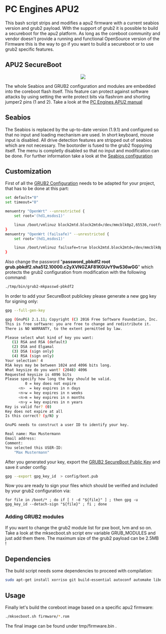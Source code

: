 # PC Engines APU2

This bash script strips and modifies a apu2 firmware with a current seabios version and grub2 payload.
With the support of grub2 it is possible to build a secureboot for the apu2 platform.
As long as the coreboot community and vendor doesn't provide a running and functional OpenSource version of
the Firmware this is the way to go if you want to build  a secureboot or to use grub2 specific features.

## APU2 SecureBoot

<p align="center">
  <img src="https://raw.githubusercontent.com/9elements/apu2-grub2-support/master/doc/overview.png" />
</p>

The whole Seabios and GRUB2 configuration and modules are embedded into the coreboot flash itself. This feature can protect against software attacks by using setting the write protect bits via flashrom and shorting jumper2 pins (1 and 2). Take a look at the [PC Engines APU2 manual](http://pcengines.ch/pdf/apu2.pdf)

## Seabios

The Seabios is replaced by the up-to-date version (1.9.1) and configured so that no input and loading mechanism are used. In short keyboard, mouse input is disabled. All drive detection features are stripped out of seabios which are not necessary. The bootorder is fused to the grub2 floppyimg itself. The menu is completly disabled so that no input and modification can be done. For further information take a look at the [Seabios configuration](https://github.com/9elements/apu2-grub2-support/blob/master/config/seabios.cfg)

## Customization

First of all the [GRUB2 Configuration](https://github.com/9elements/apu2-grub2-support/blob/master/config/grub.cfg) needs to be adapted for your project, that has to be done at this part:

```bash
set default="0"
set timeout="0"

menuentry "OpenWrt" --unrestricted {
	set root='(hd1,msdos1)'

	linux /boot/vmlinuz block2mtd.block2mtd=/dev/mmcblk0p2,65536,rootfs,5 root=/dev/mtdblock0 rootfstype=squashfs rootwait console=tty0 console=ttyS0,115200n8 noinitrd
}
menuentry "OpenWrt (failsafe)" --unrestricted {
	set root='(hd1,msdos1)'

	linux /boot/vmlinuz failsafe=true block2mtd.block2mtd=/dev/mmcblk0p2,65536,rootfs,5 root=/dev/mtdblock0 rootfstype=squashfs rootwait console=tty0 console=ttyS0,115200n8 noinitrd
}
```

Also change the password "__password_pbkdf2 root grub.pbkdf2.sha512.10000.c2yXVNGZAF81KGUvY9wS36wGG__" which protects the grub2 configuration from modification with the following command:

```bash
./tmp/bin/grub2-mkpasswd-pbkdf2
```

In order to add your SecureBoot publickey please generate a new gpg key for signing only:

```bash
gpg --full-gen-key

gpg (GnuPG) 2.1.11; Copyright (C) 2016 Free Software Foundation, Inc.
This is free software: you are free to change and redistribute it.
There is NO WARRANTY, to the extent permitted by law.

Please select what kind of key you want:
   (1) RSA and RSA (default)
   (2) DSA and Elgamal
   (3) DSA (sign only)
   (4) RSA (sign only)
Your selection? 4
RSA keys may be between 1024 and 4096 bits long.
What keysize do you want? (2048) 4096
Requested keysize is 4096 bits
Please specify how long the key should be valid.
         0 = key does not expire
      <n>  = key expires in n days
      <n>w = key expires in n weeks
      <n>m = key expires in n months
      <n>y = key expires in n years
Key is valid for? (0)
Key does not expire at all
Is this correct? (y/N) y

GnuPG needs to construct a user ID to identify your key.

Real name: Max Mustermann
Email address:
Comment:
You selected this USER-ID:
    "Max Mustermann"
```

After you generated your key, export the [GRUB2 SecureBoot Public Key](https://github.com/9elements/apu2-grub2-support/blob/master/config/boot.pub) and save it under config:

```bash
gpg --export gpg_key_id  > config/boot.pub
```

Now you are ready to sign your files which should be verified and included by your grub2 configuration via:

```
for file in /boot/* ; do if [ ! -d "${file}" ] ; then gpg -u gpg_key_id --detach-sign "${file}" ; fi ; done
```

### Adding GRUB2 modules

If you want to change the grub2 module list for pxe boot, lvm and so on. Take a look at the mksecboot.sh script env variable GRUB_MODULES and just add them there. The maximum size of the grub2 payload can be 2.5MB !

## Dependencies

The build script needs some dependencies to proceed with compilation:

```bash
sudo apt-get install xorriso git build-essential autoconf automake libdevmapper-dev liblzma-dev
```

## Usage

Finally let's build the coreboot image based on a specific apu2 firmware:

```bash
./mksecboot.sh firmware/*.rom
```

The final image can be found under tmp/firmware.bin .
